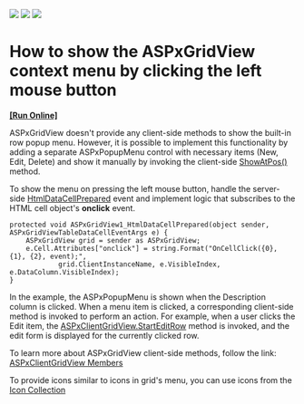 <!-- default badges list -->
![](https://img.shields.io/endpoint?url=https://codecentral.devexpress.com/api/v1/VersionRange/139031311/16.2.10%2B)
[![](https://img.shields.io/badge/Open_in_DevExpress_Support_Center-FF7200?style=flat-square&logo=DevExpress&logoColor=white)](https://supportcenter.devexpress.com/ticket/details/T830563)
[![](https://img.shields.io/badge/📖_How_to_use_DevExpress_Examples-e9f6fc?style=flat-square)](https://docs.devexpress.com/GeneralInformation/403183)
<!-- default badges end -->
# How to show the ASPxGridView context menu by clicking the left mouse button
<!-- run online -->
**[[Run Online]](https://codecentral.devexpress.com/139031311/)**
<!-- run online end -->

ASPxGridView doesn't provide any client-side methods to show the built-in row popup menu. However, it is possible to implement this functionality by adding a separate ASPxPopupMenu control with necessary items (New, Edit, Delete) and show it manually by invoking the client-side [ShowAtPos()](https://documentation.devexpress.com/AspNet/DevExpress.Web.Scripts.ASPxClientPopupMenu.ShowAtPos.method) method.

To show the menu on pressing the left mouse button, handle the server-side [HtmlDataCellPrepared](https://documentation.devexpress.com/AspNet/DevExpress.Web.ASPxGridView.HtmlDataCellPrepared.event) event and implement logic that subscribes to the HTML cell object's **onclick** event.

    protected void ASPxGridView1_HtmlDataCellPrepared(object sender, ASPxGridViewTableDataCellEventArgs e) {
    	ASPxGridView grid = sender as ASPxGridView;
    	e.Cell.Attributes["onclick"] = string.Format("OnCellClick({0}, {1}, {2}, event);",
        		grid.ClientInstanceName, e.VisibleIndex, e.DataColumn.VisibleIndex);
    }

In the example, the ASPxPopupMenu is shown when the Description column is clicked. When a menu item is clicked, a corresponding client-side method is invoked to perform an action. For example, when a user clicks the Edit item, the [ASPxClientGridView.StartEditRow](https://documentation.devexpress.com/#AspNet/DevExpressWebScriptsASPxClientGridView_StartEditRowtopic) method is invoked, and the edit form is displayed for the currently clicked row. 

To learn more about ASPxGridView client-side methods, follow the link: [ASPxClientGridView Members](https://documentation.devexpress.com/#AspNet/DevExpressWebScriptsASPxClientGridViewMembersTopicAll)

To provide icons similar to icons in grid's menu, you can use icons from the [Icon Collection](https://documentation.devexpress.com/AspNet/15861/Common-Concepts/Icon-Collection)
